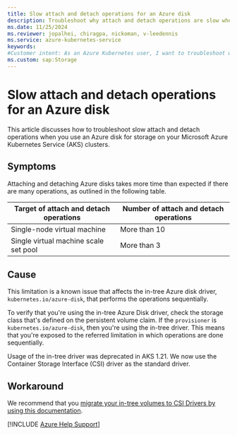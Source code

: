 ```yaml
---
title: Slow attach and detach operations for an Azure disk
description: Troubleshoot why attach and detach operations are slow when you use an Azure disk for storage on your Azure Kubernetes Service (AKS) clusters.
ms.date: 11/25/2024
ms.reviewer: jopalhei, chiragpa, nickoman, v-leedennis
ms.service: azure-kubernetes-service
keywords:
#Customer intent: As an Azure Kubernetes user, I want to troubleshoot why attach and detach operations are slow so that I can successfully use an Azure disk for storage on my AKS clusters.
ms.custom: sap:Storage
---
```

# Slow attach and detach operations for an Azure disk

This article discusses how to troubleshoot slow attach and detach operations when you use an Azure disk for storage on your Microsoft Azure Kubernetes Service (AKS) clusters.

## Symptoms

Attaching and detaching Azure disks takes more time than expected if there are many operations, as outlined in the following table.

| Target of attach and detach operations | Number of attach and detach operations |
|----------------------------------------|----------------------------------------|
| Single-node virtual machine            | More than 10                           |
| Single virtual machine scale set pool  | More than 3                            |

## Cause

This limitation is a known issue that affects the in-tree Azure disk driver, `kubernetes.io/azure-disk`, that performs the operations sequentially.

To verify that you're using the in-tree Azure Disk driver, check the storage class that's defined on the persistent volume claim. If the `provisioner` is `kubernetes.io/azure-disk`, then you're using the in-tree driver. This means that you're exposed to the referred limitation in which operations are done sequentially.

Usage of the in-tree driver was deprecated in AKS 1.21. We now use the Container Storage Interface (CSI) driver as the standard driver. 

## Workaround

We recommend that you [migrate your in-tree volumes to CSI Drivers by using this documentation](/azure/aks/csi-migrate-in-tree-volumes).

[!INCLUDE [Azure Help Support](../../../includes/azure-help-support.md)]
